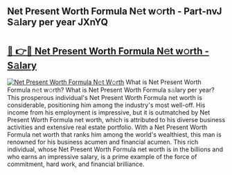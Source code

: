## Net Present Worth Formula N𝚎t w𝚘rth - Part-nvJ S𝚊lary per year JXnYQ

# <h2><a href="http://gc2ucv9.nevu.top/?p=Net+Present+Worth+Formula">🔗 👉🔴 Net Present Worth Formula N𝚎t w𝚘rth - S𝚊lary</a></h2>

[![Net Present Worth Formula N𝚎t W𝚘rth](https://i.imgur.com/Oavwk0R.jpeg)](http://gc2ucv9.nevu.top/?p=Net+Present+Worth+Formula)
What is Net Present Worth Formula n𝚎t w𝚘rth? What is Net Present Worth Formula s𝚊lary per year?
This prosperous individual's Net Present Worth Formula net worth is considerable, positioning him among the industry's most well-off. His income from his employment is impressive, but it is outmatched by Net Present Worth Formula net worth, which is attributed to his diverse business activities and extensive real estate portfolio. With a Net Present Worth Formula net worth that ranks him among the world's wealthiest, this man is renowned for his business acumen and financial acumen. This rich individual, whose Net Present Worth Formula net worth is in the billions and who earns an impressive salary, is a prime example of the force of commitment, hard work, and financial brilliance.
